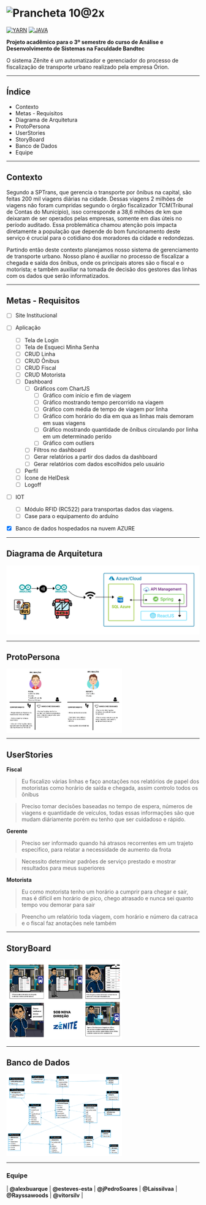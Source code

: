 # <img width="151" alt="Prancheta 10@2x" src="https://user-images.githubusercontent.com/39804819/76900071-6ef26e00-6877-11ea-9645-a2673dee14b8.png">

[![YARN](https://img.shields.io/badge/Yarn-1.21.1-blue)](https://classic.yarnpkg.com/en/docs/install#windows-stable)    [![JAVA](https://img.shields.io/badge/Java-1.8-red)](https://www.java.com/pt_BR/download/)

**Projeto acadêmico para o 3º semestre do curso de Análise e Desenvolvimento de Sistemas na Faculdade Bandtec**

O sistema Zênite é um automatizador e gerenciador do processo de fiscalização de transporte urbano realizado pela empresa Órion.

---

## Índice

* Contexto
* Metas - Requisitos
* Diagrama de Arquitetura
* ProtoPersona
* UserStories
* StoryBoard
* Banco de Dados
* Equipe

---

## Contexto

Segundo a SPTrans, que gerencia o transporte por ônibus na capital, são feitas 200 mil viagens diárias na cidade. Dessas viagens 2 milhões de viagens não foram cumpridas segundo o órgão fiscalizador TCM(Tribunal de Contas do Município), isso corresponde a 38,6 milhões de km que deixaram de ser operados pelas empresas, somente em dias úteis no período auditado. Essa problemática chamou atenção pois impacta diretamente a população que depende do bom funcionamento deste serviço é crucial para o cotidiano dos moradores da cidade e redondezas.

Partindo então deste contexto planejamos nosso sistema de gerenciamento de transporte urbano. Nosso plano é auxiliar no processo de fiscalizar a chegada e saída dos ônibus, onde os principais atores são o fiscal e o motorista; e tambêm auxiliar na tomada de decisão dos gestores das linhas com os dados que serão informatizados.

---

## Metas - Requisitos


- [ ] Site Institucional
- [ ] Aplicação
  - [ ] Tela de Login
  - [ ] Tela de Esqueci Minha Senha
  - [ ] CRUD Linha
  - [ ] CRUD Ônibus
  - [ ] CRUD Fiscal
  - [ ] CRUD Motorista
  - [ ] Dashboard
    - [ ] Gráficos com ChartJS
      - [ ] Gráfico com início e fim de viagem
      - [ ] Gráfico mostrando tempo percorrido na viagem
      - [ ] Gráfico com média de tempo de viagem por linha
      - [ ] Gráfico com horário do dia em qua as linhas mais demoram em suas viagens
      - [ ] Gráfico mostrando quantidade de ônibus circulando por linha em um determinado perído
      - [ ] Gráfico com outliers
    - [ ] Filtros no dashboard
    - [ ] Gerar relatórios a partir dos dados da dashboard
    - [ ] Gerar relatórios com dados escolhidos pelo usuário
  - [ ] Perfil
  - [ ] Ícone de HelDesk
  - [ ] Logoff
- [ ] IOT
  - [ ] Módulo RFID (RC522) para transportas dados das viagens.
  - [ ] Case para o equipamento do arduíno
- [x] Banco de dados hospedados na nuvem AZURE

  
---

## Diagrama de Arquitetura

![imagem do diagrama de arquitetura](https://github.com/BandTec/Zenite/blob/master/Documentacao/Sprint1/Diagramas/Desenho_Solucao.png)

---

## ProtoPersona

<div style="display: flex; flex-direction: row;">
<img src="https://github.com/BandTec/Zenite/blob/master/Documentacao/Sprint1/ProtoPersonas/ProtoPersonaFiscal.png" width="30%">


<img src="https://github.com/BandTec/Zenite/blob/master/Documentacao/Sprint1/ProtoPersonas/ProtoPersonaGerente.png" width="30%">
</div>

---

## UserStories

**Fiscal**
> Eu fiscalizo várias linhas e faço anotações nos relatórios de papel dos motoristas como horário de saída e chegada, assim controlo todos os ônibus

> Preciso tomar decisões baseadas no tempo de espera, números de viagens e quantidade de veículos, todas essas informações são que mudam diáriamente porém eu tenho que ser cuidadoso e rápido.

**Gerente**
> Preciso ser informado quando há atrasos recorrentes em um trajeto especifico, para relatar a necessidade de aumento da frota

> Necessito determinar padrões de serviço prestado e  mostrar resultados para meus superiores

**Motorista**
> Eu como motorista tenho um horário a cumprir para chegar e sair, mas é difícil em horário de pico, chego atrasado e nunca sei quanto tempo vou demorar para sair


> Preencho um relatório toda viagem, com horário e número da catraca e o fiscal faz anotações nele também 

---

## StoryBoard

<img src="https://github.com/BandTec/Zenite/blob/master/Documentacao/Sprint2/storyboard/storyboard-fiscal.jpg" width="60%">

---

## Banco de Dados

<img src="https://github.com/BandTec/Zenite/blob/master/Documentacao/Sprint1/Banco%20de%20dados/MER.png" width="60%">

---

### Equipe

| **@alexbuarque** | **@esteves-esta** | **@jPedroSoares** | **@Laissilvaa** | **@Rayssawoods** | **@vitorsilv** |

